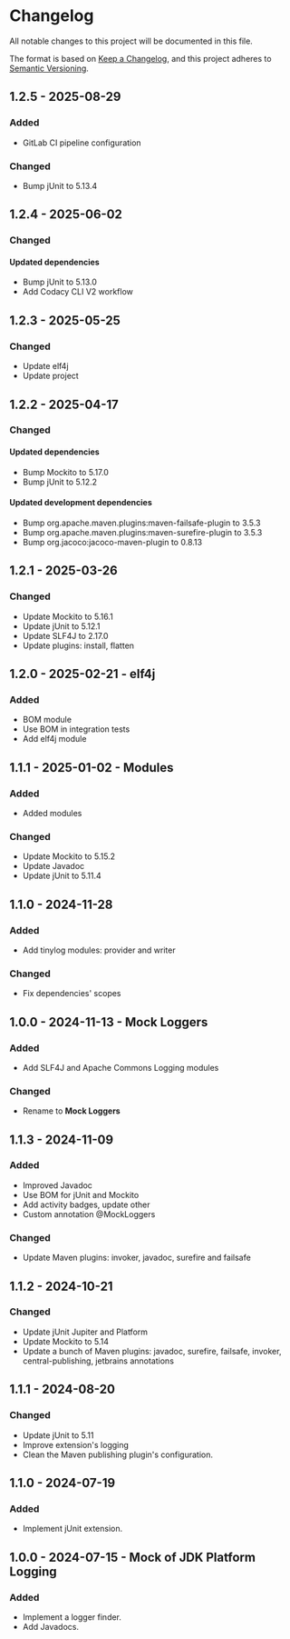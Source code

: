 # Changelog

All notable changes to this project will be documented in this file.

The format is based on [Keep a Changelog](https://keepachangelog.com/en/1.1.0/),
and this project adheres to [Semantic Versioning](https://semver.org/spec/v2.0.0.html).

## 1.2.5 - 2025-08-29

### Added

- GitLab CI pipeline configuration

### Changed

- Bump jUnit to 5.13.4

## 1.2.4 - 2025-06-02

### Changed

#### Updated dependencies

- Bump jUnit to 5.13.0
- Add Codacy CLI V2 workflow

## 1.2.3 - 2025-05-25

### Changed

- Update elf4j
- Update project

## 1.2.2 - 2025-04-17

### Changed

#### Updated dependencies

- Bump Mockito to 5.17.0
- Bump jUnit to 5.12.2

#### Updated development dependencies

- Bump org.apache.maven.plugins:maven-failsafe-plugin to 3.5.3
- Bump org.apache.maven.plugins:maven-surefire-plugin to 3.5.3
- Bump org.jacoco:jacoco-maven-plugin to 0.8.13

## 1.2.1 - 2025-03-26

### Changed

- Update Mockito to 5.16.1
- Update jUnit to 5.12.1
- Update SLF4J to 2.17.0
- Update plugins: install, flatten

## 1.2.0 - 2025-02-21 - elf4j

### Added

- BOM module
- Use BOM in integration tests
- Add elf4j module

## 1.1.1 - 2025-01-02 - Modules

### Added

- Added modules

### Changed

- Update Mockito to 5.15.2
- Update Javadoc
- Update jUnit to 5.11.4

## 1.1.0 - 2024-11-28

### Added

- Add tinylog modules: provider and writer

### Changed

- Fix dependencies' scopes

## 1.0.0 - 2024-11-13 - Mock Loggers

### Added

- Add SLF4J and Apache Commons Logging modules

### Changed

- Rename to **Mock Loggers**

## 1.1.3 - 2024-11-09

### Added

- Improved Javadoc
- Use BOM for jUnit and Mockito
- Add activity badges, update other
- Custom annotation @MockLoggers

### Changed

- Update Maven plugins: invoker, javadoc, surefire and failsafe

## 1.1.2 - 2024-10-21

### Changed

- Update jUnit Jupiter and Platform
- Update Mockito to 5.14
- Update a bunch of Maven plugins: javadoc, surefire, failsafe, invoker,
  central-publishing, jetbrains annotations

## 1.1.1 - 2024-08-20

### Changed

- Update jUnit to 5.11
- Improve extension's logging
- Clean the Maven publishing plugin's configuration.

## 1.1.0 - 2024-07-19

### Added

- Implement jUnit extension.

## 1.0.0 - 2024-07-15 - Mock of JDK Platform Logging

### Added

- Implement a logger finder.
- Add Javadocs.
